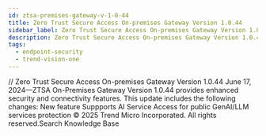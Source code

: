 ```yaml
---
id: ztsa-premises-gateway-v-1-0-44
title: Zero Trust Secure Access On-premises Gateway Version 1.0.44
sidebar_label: Zero Trust Secure Access On-premises Gateway Version 1.0.44
description: Zero Trust Secure Access On-premises Gateway Version 1.0.44
tags:
  - endpoint-security
  - trend-vision-one
---
```


/*<![CDATA[*/ $('#title').html($('meta[name=map-description]').attr('content')); /*]]>*/ Zero Trust Secure Access On-premises Gateway Version 1.0.44 June 17, 2024—ZTSA On-Premises Gateway Version 1.0.44 provides enhanced security and connectivity features. This update includes the following changes: New feature Suppports AI Service Access for public GenAI/LLM services protection © 2025 Trend Micro Incorporated. All rights reserved.Search Knowledge Base